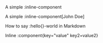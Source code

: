 A simple :inline-component

A simple :inline-component[John Doe]

How to say :hello{}-world in Markdown

Inline :component{key="value" key2=value2}

